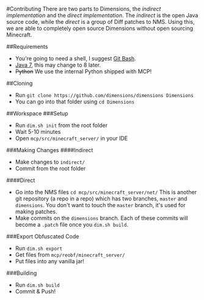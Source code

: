 #Contributing
There are two parts to Dimensions, the *indirect implementation* and the *direct implementation*. The *indirect* is the open Java source code, while the *direct* is a group of Diff patches to NMS. Using this, we are able to completely open source Dimensions without open sourcing Minecraft.

##Requirements
* You're going to need a shell, I suggest [Git Bash](http://git-scm.com/downloads).
* [Java 7](http://www.oracle.com/technetwork/java/javase/downloads/jdk7-downloads-1880260.html), this may change to 8 later.
* ~~Python~~ We use the internal Python shipped with MCP!

##Cloning
* Run `git clone https://github.com/dimensions/dimensions Dimensions`
* You can go into that folder using `cd Dimensions`


##Workspace
###Setup
* Run `dim.sh init` from the root folder
* Wait 5-10 minutes
* Open `mcp/src/minecraft_server/` in your IDE

###Making Changes
####Indirect
* Make changes to `indirect/`
* Commit from the root folder

####Direct
* Go into the NMS files `cd mcp/src/minecraft_server/net/`
This is another git repository (a repo in a repo) which has two branches, `master` and `dimensions`. You don't want to touch the `master` branch, it's used for making patches. 
* Make commits on the `dimensions` branch.
Each of these commits will become a `.patch` file once you `dim.sh build`.

###Export Obfuscated Code
* Run `dim.sh export`
* Get files from `mcp/reobf/minecraft_server/`
* Put files into any vanilla jar!

###Building
* Run `dim.sh build`
* Commit & Push!
